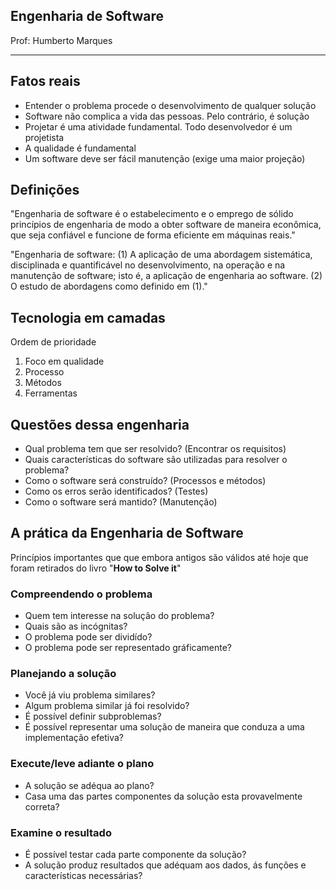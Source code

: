 ## Engenharia de Software

Prof: Humberto Marques

----

## Fatos reais
- Entender o problema procede o desenvolvimento de qualquer solução
- Software não complica a vida das pessoas. Pelo contrário, é solução
- Projetar é uma atividade fundamental. Todo desenvolvedor é um projetista
- A qualidade é fundamental
- Um software deve ser fácil manutenção (exige uma maior projeção)

## Definições

"Engenharia de software é o estabelecimento e o emprego de sólido princípios de engenharia de modo a obter software de maneira econômica, que seja confiável e funcione de forma eficiente em máquinas reais."

"Engenharia de software: (1) A aplicação de uma abordagem sistemática, disciplinada e quantificável no desenvolvimento, na operação e na manutenção de software; isto é, a aplicação de engenharia ao software. (2) O estudo de abordagens como definido em (1)."

## Tecnologia em camadas

Ordem de prioridade

1. Foco em qualidade
2. Processo
3. Métodos
4. Ferramentas

## Questões dessa engenharia
- Qual problema tem que ser resolvido? (Encontrar os requisitos)
- Quais características do software são utilizadas para resolver o problema?
- Como o software será construído? (Processos e métodos)
- Como os erros serão identificados? (Testes)
- Como o software será mantido? (Manutenção)

## A prática da Engenharia de Software

Princípios importantes que que embora antigos são válidos até hoje que foram retirados do livro "**How to Solve it**"

### Compreendendo o problema
- Quem tem interesse na solução do problema?
- Quais são as incógnitas?
- O problema pode ser dividído?
- O problema pode ser representado gráficamente? 

### Planejando a solução
- Você já viu problema similares?
- Algum problema similar já foi resolvido?
- É possível definir subproblemas?
- É possível representar uma solução de maneira que conduza a uma implementação efetiva?

### Execute/leve adiante o plano
- A solução se adéqua ao plano?
- Casa uma das partes componentes da solução esta provavelmente correta?

### Examine o resultado
- É possível testar cada parte componente da solução?
- A solução produz resultados que adéquam aos dados, ás funções e características necessárias?